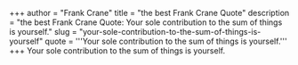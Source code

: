 +++
author = "Frank Crane"
title = "the best Frank Crane Quote"
description = "the best Frank Crane Quote: Your sole contribution to the sum of things is yourself."
slug = "your-sole-contribution-to-the-sum-of-things-is-yourself"
quote = '''Your sole contribution to the sum of things is yourself.'''
+++
Your sole contribution to the sum of things is yourself.
